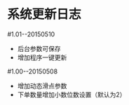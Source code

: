 系统更新日志
=======
#1.01--20150510
* 后台参数可保存
* 增加程序一键更新

#1.00--20150508
* 增加动态滑点参数
* 下单数量增加小数位数设置（默认为2）
